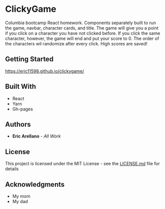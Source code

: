 # ClickyGame

Columbia bootcamp React homework. Components separately built to run the game, navbar, character cards, and title. The game will give you a point if you click on a character you have not clicked before. If you click the same character, however, the game will end and put your score to 0. The order of the characters wil randomize after every click. High scores are saved!

## Getting Started

https://eric11598.github.io/clickygame/

## Built With

* React
* Yarn
* Gh-pages

## Authors

* **Eric Arellano** - *All Work*

## License

This project is licensed under the MIT License - see the [LICENSE.md](LICENSE.md) file for details

## Acknowledgments

* My mom
* My dad

